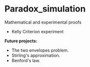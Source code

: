 # Paradox_simulation
Mathematical and experimental proofs

- Kelly Criterion experiment

**Future projects:**
- The two envelopes problem.
- Stirling's approximation.
- Benford's law.
